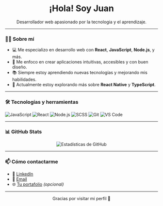 <h1 align="center">¡Hola! Soy Juan</h1>

<p align="center">
  Desarrollador web apasionado por la tecnologia y el aprendizaje.
</p>

---

### 👨‍💻 Sobre mí

- 💻 Me especializo en desarrollo web con **React**, **JavaScript**, **Node.js**, y más.
- 🎯 Me enfoco en crear aplicaciones intuitivas, accesibles y con buen diseño.
- 📚 Siempre estoy aprendiendo nuevas tecnologías y mejorando mis habilidades.
- 🌱 Actualmente estoy explorando más sobre **React Native** y **TypeScript**.

---

### 🛠️ Tecnologías y herramientas

![JavaScript](https://img.shields.io/badge/-JavaScript-black?style=flat-square&logo=javascript)
![React](https://img.shields.io/badge/-React-black?style=flat-square&logo=react)
![Node.js](https://img.shields.io/badge/-Node.js-black?style=flat-square&logo=node.js)
![SCSS](https://img.shields.io/badge/-SCSS-black?style=flat-square&logo=sass)
![Git](https://img.shields.io/badge/-Git-black?style=flat-square&logo=git)
![VS Code](https://img.shields.io/badge/-VS%20Code-black?style=flat-square&logo=visual-studio-code)

---

### 📊 GitHub Stats

<p align="center">
  <img src="https://github-readme-stats.vercel.app/api?username=tu-usuario&show_icons=true&theme=radical" alt="Estadísticas de GitHub" />
</p>

---

### 📫 Cómo contactarme

- 💼 [LinkedIn](https://www.linkedin.com/in/tu-perfil/)
- 📧 [Email](mailto:tu-email@example.com)
- 🌐 [Tu portafolio](https://tusitio.dev) *(opcional)*

---

<p align="center">Gracias por visitar mi perfil 🙌</p>

